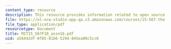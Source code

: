```yaml
---
content_type: resource
description: This resource provides information related to open source and innovation.
file: https://ol-ocw-studio-app-qa.s3.amazonaws.com/courses/15-567-the-economics-of-information-strategy-structure-and-pricing-fall-2010/a56442df0f8581b65294845ea00c5cc6_MIT15_567F10_assn16.pdf
file_type: application/pdf
resourcetype: Document
title: MIT15_567F10_assn16.pdf
uid: a56442df-0f85-81b6-5294-845ea00c5cc6
---
```

